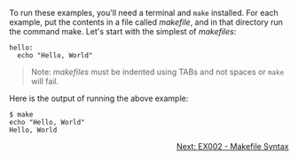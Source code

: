 To run these examples, you'll need a terminal and `make` installed. For each example, put the contents in a file called _makefile_, and in that directory run the command make. Let's start with the simplest of _makefiles_:

```make
hello:
  echo "Hello, World"
```

> Note: _makefiles_ must be indented using TABs and not spaces or `make` will fail.

Here is the output of running the above example:

```Shell
$ make
echo "Hello, World"
Hello, World

```

<p align="right">
  <a href="https://github.com/AmrElsayyad/makefile-tutorial/tree/main/EX002%20-%20Makefile%20Syntax">Next: EX002 - Makefile Syntax</a>
</p>
